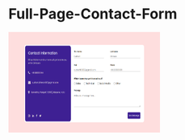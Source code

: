 # Full-Page-Contact-Form

<img src="https://raw.githubusercontent.com/sushant102004/Full-Page-Contact-Form/master/finalOutput.png" width = "300px" height = "200px">
